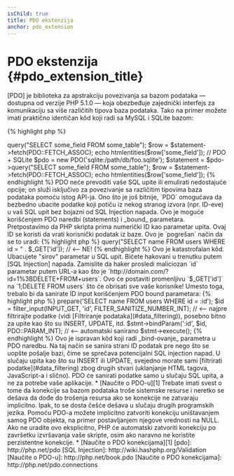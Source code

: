 ```yaml
---
isChild: true
title: PDO ekstenzija
anchor: pdo_extension
---
```


# PDO ekstenzija {#pdo_extension_title}

[PDO] je biblioteka za apstrakciju povezivanja sa bazom podataka &mdash; dostupna od verzije PHP
5.1.0 &mdash; koja obezbeđuje zajednički interfejs za komunikaciju sa više različitih tipova baza podataka.
Tako na primer možete imati praktično identičan kôd koji radi sa MySQL i SQLite bazom:

{% highlight php %}
<?php
// PDO + MySQL
$pdo = new PDO('mysql:host=example.com;dbname=database', 'user', 'password');
$statement = $pdo->query("SELECT some_field FROM some_table");
$row = $statement->fetch(PDO::FETCH_ASSOC);
echo htmlentities($row['some_field']);

// PDO + SQLite
$pdo = new PDO('sqlite:/path/db/foo.sqlite');
$statement = $pdo->query("SELECT some_field FROM some_table");
$row = $statement->fetch(PDO::FETCH_ASSOC);
echo htmlentities($row['some_field']);
{% endhighlight %}

PDO neće prevoditi vaše SQL upite ili emulirati nedostajuće opcije; on služi isključivo za povezivanje
sa različitim tipovima baza podataka pomoću istog API-ja.

Ono što je još bitnije, `PDO` omogućava da bezbedno ubacite podatke koji potiču iz nekog stranog izvora (npr. ID-eve)
u vaš SQL upit bez bojazni od SQL Injection napada. Ovo je moguće korišćenjem PDO naredbi (statements) i _bound_ parametara.

Pretpostavimo da PHP skripta prima numerički ID kao parametar upita. Ovaj ID se koristi da vrati korisnički podatak iz
baze. Ovo je `pogrešan` način da se to uradi:

{% highlight php %}
<?php
$pdo = new PDO('sqlite:/path/db/users.db');
$pdo->query("SELECT name FROM users WHERE id = " . $_GET['id']); // <-- NE!
{% endhighlight %}

Ovo je katastrofalan kôd. Ubacujete "sirov" parametar u SQL upit. Bićete hakovani u trenutku putem [SQL Injection] napada. Zamislite da haker
prosledi maliciozan `id` parametar putem URL-a kao što je `http://domain.com/?id=1%3BDELETE+FROM+users`. Ovo će postaviti
promenljivu `$_GET['id']` na `1;DELETE FROM users` što će obrisati sve vaše korisnike! Umesto toga, trebalo bi da sanirate ID
input korišćenjem PDO bound parametara:

{% highlight php %}
<?php
$pdo = new PDO('sqlite:/path/db/users.db');
$stmt = $pdo->prepare('SELECT name FROM users WHERE id = :id');
$id = filter_input(INPUT_GET, 'id', FILTER_SANITIZE_NUMBER_INT); // <-- najpre filtrirajte podatke (vidi [Filtriranje podataka](#data_filtering)), posebno bitno za upite kao što su INSERT, UPDATE, itd.
$stmt->bindParam(':id', $id, PDO::PARAM_INT); // <-- automatski sanirano
$stmt->execute();
{% endhighlight %}

Ovo je ispravan kôd koji radi _bind-ovanje_ parametra u PDO naredbu. Na taj način se sanira strani ID podatak pre nego što se
uopšte pošalje bazi, čime se sprečava potencijalni SQL injection napad.

U slučaju upita kao što su INSERT ili UPDATE, svejedno morate sami [filtrirati podatke](#data_filtering)
zbog drugih stvari (uklanjanje HTML tagova, JavaScript-a i slično). PDO će sanirati podatke samo u
slučaju SQL upita, a ne za potrebe vaše aplikacije.

* [Naučite o PDO-u][1]

Trebate imati svest o tome da konekcije sa bazom podataka troše sistemske resurse i neretko se dešava
da dođe do trošenja resursa ako se konekcije ne zatvaraju implicitno. Ipak, to se dosta češće dešava
u slučaju drugih programskih jezika. Pomoću PDO-a možete implicitno zatvoriti konekciju uništavanjem
samog PDO objekta, na primer postavljanjem njegove vrednosti na NULL. Ako ne uradite ovo eksplicitno,
PHP će automatski zatvoriti konekciju po završetku izvršavanja vaše skripte, osim ako naravno ne
koristite perzistentne konekcije.

* [Naučite o PDO konekcijama][1]

[pdo]: http://php.net/pdo
[SQL Injection]: http://wiki.hashphp.org/Validation
[Naučite o PDO-u]: http://php.net/book.pdo
[Naučite o PDO konekcijama]: http://php.net/pdo.connections
